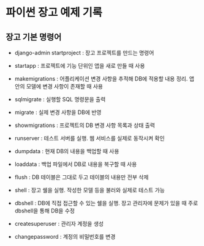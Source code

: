 # 파이썬 장고 예제 기록

  ## 장고 기본 명령어
 
  -  django-admin startproject : 장고 프로젝트를 만드는 명령어
  
  - startapp : 프로젝트에 기능 단위인 앱을 새로 만들 때 사용
  
  - makemigrations : 어플리케이션 변경 사항을 추적해 DB에 적용할 내용 정리. 앱 안의 모델에 변경 사항이 존재할 때 사용
  
  - sqlmigrate : 실행할 SQL 명령문을 출력
  
  - migrate : 실제 변경 사항을 DB에 반영
  
  - showmigrations : 프로젝트의 DB 변경 사항 목록과 상태 출력
  
  - runserver : 테스트 서버를 실행. 웹 서비스를 실제로 동작시켜 확인
  
  - dumpdata : 현재 DB의 내용을 백업할 때 사용
  
  - loaddata : 백업 파일에서 DB로 내용을 복구할 때 사용
  
  - flush : DB 테이블은 그대로 두고 테이블의 내용만 전부 삭제
  
  - shell : 장고 쉘을 실행. 작성한 모델 등을 불러와 실제로 테스트 가능
  
  - dbshell : DB에 직접 접근할 수 있는 쉘을 실행. 장고 관리자에 문제가 있을 때 주로 dbshell을 통해 DB을 수정
  
  - createsuperuser : 관리자 계정을 생성
  
  - changepassword : 계정의 비밀번호를 변경
